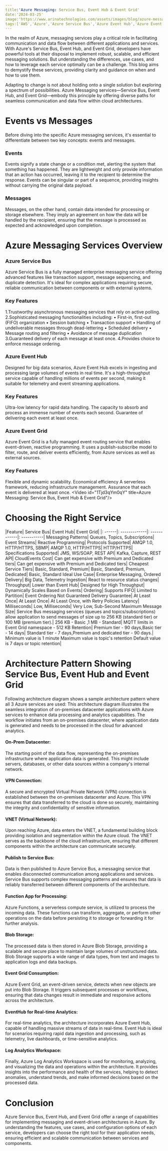 ```yaml
---
title:'Azure Messaging: Service Bus, Event Hub & Event Grid'
date:'2024-03-25'
image:'https://www.arinatechnologies.com/assets/images/blog/azure-messaging.webp'
tags:['AWS','Azure','Azure Service Bus','Azure Event Hub','Azure Event Grid','VPN Connection','VNET','On-Prem Datacenter','Blob Storage']
---
```

In the realm of Azure, messaging services play a critical role in facilitating communication and data flow between different applications and services. With Azure's Service Bus, Event Hub, and Event Grid, developers have powerful tools at their disposal to implement robust, scalable, and efficient messaging solutions. But understanding the differences, use cases, and how to leverage each service optimally can be a challenge. This blog aims to demystify these services, providing clarity and guidance on when and how to use them.

Adapting to change is not about holding onto a single solution but exploring a spectrum of possibilities. Azure Messaging services—Service Bus, Event Hub, and Event Grid—embody this principle by offering diverse paths for seamless communication and data flow within cloud architectures.

# Events vs Messages
Before diving into the specific Azure messaging services, it's essential to differentiate between two key concepts: events and messages.

### Events
Events signify a state change or a condition met, alerting the system that something has happened. They are lightweight and only provide information that an action has occurred, leaving it to the recipient to determine the response. Events can be singular or part of a sequence, providing insights without carrying the original data payload.

### Messages
Messages, on the other hand, contain data intended for processing or storage elsewhere. They imply an agreement on how the data will be handled by the recipient, ensuring that the message is processed as expected and acknowledged upon completion.

# Azure Messaging Services Overview
### Azure Service Bus
Azure Service Bus is a fully managed enterprise messaging service offering advanced features like transaction support, message sequencing, and duplicate detection. It's ideal for complex applications requiring secure, reliable communication between components or with external systems.

### Key Features
1.Trustworthy asynchronous messaging services that rely on active polling.
2.Sophisticated messaging functionalities including:
      • First-in, first-out (FIFO) organization
      • Session batching
      • Transaction support
      • Handling of undeliverable messages through dead-lettering
      • Scheduled delivery
      • Message routing and filtering
      • Avoidance of message duplication
3.Guaranteed delivery of each message at least once.
4.Provides choice to enforce message ordering.

### Azure Event Hub
Designed for big data scenarios, Azure Event Hub excels in ingesting and processing large volumes of events in real time. It's a high-throughput service capable of handling millions of events per second, making it suitable for telemetry and event streaming applications.

### Key Features
Ultra-low latency for rapid data handling.
The capacity to absorb and process an immense number of events each second.
Guarantee of delivering each event at least once.

### Azure Event Grid
Azure Event Grid is a fully managed event routing service that enables event-driven, reactive programming. It uses a publish-subscribe model to filter, route, and deliver events efficiently, from Azure services as well as external sources.

### Key Features
Flexible and dynamic scalability.
Economical efficiency
A serverless framework, reducing infrastructure management.
Assurance that each event is delivered at least once.
<Video id="1Tjd3qYm0qY" title=Azure Messaging: Service Bus, Event Hub & Event Grid"/>

# Choosing the Right Service
|Feature|	Service Bus|	Event Hub|	Event Grid|
|: ------|: -------------|: ------------|: -----------|
Messaging Patterns|	Queues, Topics, Subscriptions|	Event Streams|	Reactive Programming|
Protocols Supported|	AMQP 1.0, HTTP/HTTPS, SBMP|	AMQP 1.0, HTTP/HTTPS|	HTTP/HTTPS|
Specifications Supported|	JMS, WS/SOAP, REST API|	Kafka, Capture, REST API|	CloudEvents
Cost|	Can get expensive with Premium and Dedicated tiers|	Can get expensive with Premium and Dedicated tiers|	Cheapest
Service Tiers|	Basic, Standard, Premium|	Basic, Standard, Premium, Dedicated|	Basic, Standard
Ideal Use Case|	Enterprise Messaging, Ordered Delivery|	Big Data, Telemetry Ingestion|	React to resource status changes|
Throughput|	Lower than Event Hub|	Designed for High Throughput|	Dynamically Scales Based on Events|
Ordering|	Supports FIFO|	Limited to Partition|	Event Ordering Not Guaranteed
Delivery Guarantee|	At Least Once|	At Least Once|	At Least Once, with Retry Policies
Latency|	Milliseconds|	Low, Milliseconds|	Very Low, Sub-Second
Maximum Message Size|	Service Bus messaging services (queues and topics/subscriptions) allow application to send messages of size up to 256 KB (standard tier) or 100 MB (premium tier).|	256 KB - Basic ,1 MB - Standard|	MQTT limits in Event Grid namespace - 512 KB
Retention|	Premium tier - 90 days,Basic tier - 14 days|	Standard tier - 7 days,Premium and dedicated tier - 90 days.|	Minimum value is 1 minute Maximum value is topic's retention Default value is 7 days or topic retention|
# Architecture Pattern Showing Service Bus, Event Hub and Event Grid
Following architecture diagram shows a sample architecture pattern where all 3 Azure services are used:
<CustomImage src="https://www.arinatechnologies.com/assets/images/blog/az-messaging.jpg" alt="Architecture Pattern Showing Service Bus, Event Hub and Event Grid" />
This architecture diagram illustrates the seamless integration of on-premises datacenter applications with Azure services to enhance data processing and analytics capabilities. The workflow initiates from an on-premises datacenter, where application data is generated and needs to be processed in the cloud for advanced analytics.

#### On-Prem Datacenter:
The starting point of the data flow, representing the on-premises infrastructure where application data is generated. This might include servers, databases, or other data sources within a company's internal network.
#### VPN Connection:
A secure and encrypted Virtual Private Network (VPN) connection is established between the on-premises datacenter and Azure. This VPN ensures that data transferred to the cloud is done so securely, maintaining the integrity and confidentiality of sensitive information.
#### VNET (Virtual Network): 
Upon reaching Azure, data enters the VNET, a fundamental building block providing isolation and segmentation within the Azure cloud. The VNET serves as the backbone of the cloud infrastructure, ensuring that different components within the architecture can communicate securely.
#### Publish to Service Bus: 
Data is then published to Azure Service Bus, a messaging service that enables disconnected communication among applications and services. Service Bus supports complex messaging patterns and ensures that data is reliably transferred between different components of the architecture.
#### Function App for Processing: 
Azure Functions, a serverless compute service, is utilized to process the incoming data. These functions can transform, aggregate, or perform other operations on the data before persisting it to storage or forwarding it for further analysis.
#### Blob Storage: 
The processed data is then stored in Azure Blob Storage, providing a scalable and secure place to maintain large volumes of unstructured data. Blob Storage supports a wide range of data types, from text and images to application logs and data backups.
#### Event Grid Consumption:
Azure Event Grid, an event-driven service, detects when new objects are put into Blob Storage. It triggers subsequent processes or workflows, ensuring that data changes result in immediate and responsive actions across the architecture.
#### EventHub for Real-time Analytics: 
For real-time analytics, the architecture incorporates Azure Event Hub, capable of handling massive streams of data in real-time. Event Hub is ideal for scenarios requiring rapid data ingestion and processing, such as telemetry, live dashboards, or time-sensitive analytics.
#### Log Analytics Workspace:
Finally, Azure Log Analytics Workspace is used for monitoring, analyzing, and visualizing the data and operations within the architecture. It provides insights into the performance and health of the services, helping to detect anomalies, understand trends, and make informed decisions based on the processed data.
# Conclusion
Azure Service Bus, Event Hub, and Event Grid offer a range of capabilities for implementing messaging and event-driven architectures in Azure. By understanding the features, use cases, and configuration options of each service, developers can choose the right tool for their application needs, ensuring efficient and scalable communication between services and components.

